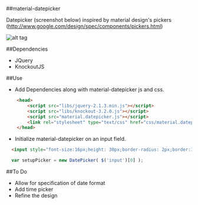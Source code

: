 ##material-datepicker

Datepicker (screenshot below) inspired by material design's pickers (http://www.google.com/design/spec/components/pickers.html) 

![alt tag](https://raw.githubusercontent.com/ch00kz/material-datepicker/master/screenshots/screenshot.png)

##Dependencies
* JQuery
* KnockoutJS

##Use

* Add Dependencies along with material-datepicker js and css.

```html
	<head>
		<script src="libs/jquery-2.1.3.min.js"></script>
		<script src="libs/knockout-3.2.0.js"></script>
		<script src="material.datepicker.js"></script>
		<link rel="stylesheet" type="text/css" href="css/material.datepicker.css">
	</head>
```

* Initialize material-datepicker on an input field.

```html
  <input style="font-size:16px;height: 30px;border-radius: 2px;border:1 solid gray;padding:0px 10px">
```

```javascript
  var setupPicker = new DatePicker( $('input')[0] );
```

##To Do
* Allow for specification of date format
* Add time picker
* Refine the design



